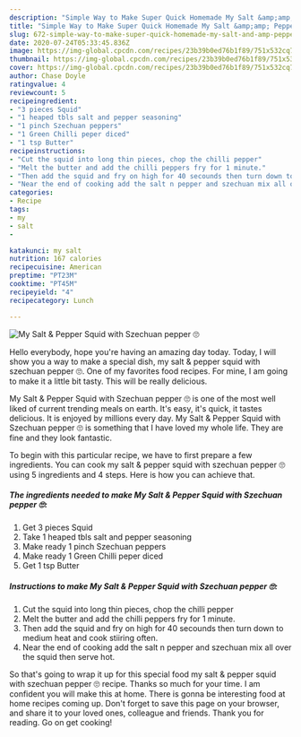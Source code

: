 ```yaml
---
description: "Simple Way to Make Super Quick Homemade My Salt &amp;amp; Pepper Squid with Szechuan pepper 🙄"
title: "Simple Way to Make Super Quick Homemade My Salt &amp;amp; Pepper Squid with Szechuan pepper 🙄"
slug: 672-simple-way-to-make-super-quick-homemade-my-salt-and-amp-pepper-squid-with-szechuan-pepper
date: 2020-07-24T05:33:45.836Z
image: https://img-global.cpcdn.com/recipes/23b39b0ed76b1f89/751x532cq70/my-salt-pepper-squid-with-szechuan-pepper-🙄-recipe-main-photo.jpg
thumbnail: https://img-global.cpcdn.com/recipes/23b39b0ed76b1f89/751x532cq70/my-salt-pepper-squid-with-szechuan-pepper-🙄-recipe-main-photo.jpg
cover: https://img-global.cpcdn.com/recipes/23b39b0ed76b1f89/751x532cq70/my-salt-pepper-squid-with-szechuan-pepper-🙄-recipe-main-photo.jpg
author: Chase Doyle
ratingvalue: 4
reviewcount: 5
recipeingredient:
- "3 pieces Squid"
- "1 heaped tbls salt and pepper seasoning"
- "1 pinch Szechuan peppers"
- "1 Green Chilli peper diced"
- "1 tsp Butter"
recipeinstructions:
- "Cut the squid into long thin pieces, chop the chilli pepper"
- "Melt the butter and add the chilli peppers fry for 1 minute."
- "Then add the squid and fry on high for 40 secounds then turn down to medium heat and cook stiiring often."
- "Near the end of cooking add the salt n pepper and szechuan mix all over the squid then serve hot."
categories:
- Recipe
tags:
- my
- salt
- 

katakunci: my salt  
nutrition: 167 calories
recipecuisine: American
preptime: "PT23M"
cooktime: "PT45M"
recipeyield: "4"
recipecategory: Lunch

---
```



![My Salt &amp; Pepper Squid with Szechuan pepper 🙄](https://img-global.cpcdn.com/recipes/23b39b0ed76b1f89/751x532cq70/my-salt-pepper-squid-with-szechuan-pepper-🙄-recipe-main-photo.jpg)

Hello everybody, hope you're having an amazing day today. Today, I will show you a way to make a special dish, my salt &amp; pepper squid with szechuan pepper 🙄. One of my favorites food recipes. For mine, I am going to make it a little bit tasty. This will be really delicious.



My Salt &amp; Pepper Squid with Szechuan pepper 🙄 is one of the most well liked of current trending meals on earth. It's easy, it's quick, it tastes delicious. It is enjoyed by millions every day. My Salt &amp; Pepper Squid with Szechuan pepper 🙄 is something that I have loved my whole life. They are fine and they look fantastic.


To begin with this particular recipe, we have to first prepare a few ingredients. You can cook my salt &amp; pepper squid with szechuan pepper 🙄 using 5 ingredients and 4 steps. Here is how you can achieve that.

<!--inarticleads1-->

##### The ingredients needed to make My Salt &amp; Pepper Squid with Szechuan pepper 🙄:

1. Get 3 pieces Squid
1. Take 1 heaped tbls salt and pepper seasoning
1. Make ready 1 pinch Szechuan peppers
1. Make ready 1 Green Chilli peper diced
1. Get 1 tsp Butter




<!--inarticleads2-->

##### Instructions to make My Salt &amp; Pepper Squid with Szechuan pepper 🙄:

1. Cut the squid into long thin pieces, chop the chilli pepper
1. Melt the butter and add the chilli peppers fry for 1 minute.
1. Then add the squid and fry on high for 40 secounds then turn down to medium heat and cook stiiring often.
1. Near the end of cooking add the salt n pepper and szechuan mix all over the squid then serve hot.




So that's going to wrap it up for this special food my salt &amp; pepper squid with szechuan pepper 🙄 recipe. Thanks so much for your time. I am confident you will make this at home. There is gonna be interesting food at home recipes coming up. Don't forget to save this page on your browser, and share it to your loved ones, colleague and friends. Thank you for reading. Go on get cooking!
